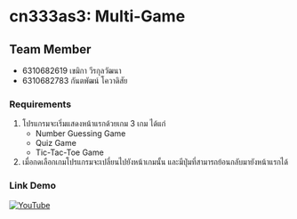 # cn333as3: Multi-Game

## Team Member

- 6310682619 เขมิกา วีรกุลวัฒนา
- 6310682783 กันตพัฒน์ โควาดิสัย

### Requirements

1. โปรแกรมจะเริ่มแสดงหน้าแรกด้วยเกม 3 เกม ได้แก่
    - Number Guessing Game
    - Quiz Game
    - Tic-Tac-Toe Game
2. เมื่อกดเลือกเกมโปรแกรมจะเปลี่ยนไปยังหน้าเกมนั้น และมีปุ่มที่สามารถย้อนกลับมายังหน้าแรกได้

### Link Demo

[![YouTube](https://img.shields.io/badge/YouTube-%23FF0000.svg?style=for-the-badge&logo=YouTube&logoColor=white)](#)
